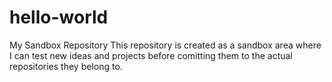 # hello-world
My Sandbox Repository
This repository is created as a sandbox area where I can
test new ideas and projects before comitting them to the 
actual repositories they belong to.
